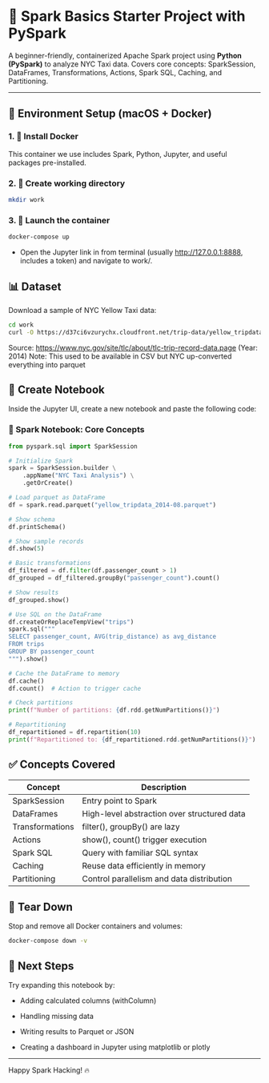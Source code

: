 # 🚀 Spark Basics Starter Project with PySpark

A beginner-friendly, containerized Apache Spark project using **Python (PySpark)** to analyze NYC Taxi data. Covers core concepts: SparkSession, DataFrames, Transformations, Actions, Spark SQL, Caching, and Partitioning.

---

## 🧱 Environment Setup (macOS + Docker)

### 1. 🐳 Install Docker

This container we use includes Spark, Python, Jupyter, and useful packages pre-installed.

### 2. 📂 Create working directory

```bash
mkdir work
```

### 3. 🚀 Launch the container

```bash
docker-compose up
```

- Open the Jupyter link in from terminal (usually http://127.0.0.1:8888, includes a token) and navigate to work/.

## 📊 Dataset

Download a sample of NYC Yellow Taxi data:

```bash
cd work
curl -O https://d37ci6vzurychx.cloudfront.net/trip-data/yellow_tripdata_2014-08.parquet
```

Source: https://www.nyc.gov/site/tlc/about/tlc-trip-record-data.page (Year: 2014)
Note: This used to be available in CSV but NYC up-converted everything into parquet

## 📓 Create Notebook

Inside the Jupyter UI, create a new notebook and paste the following code:

### 📘 Spark Notebook: Core Concepts

```python
from pyspark.sql import SparkSession

# Initialize Spark
spark = SparkSession.builder \
    .appName("NYC Taxi Analysis") \
    .getOrCreate()

# Load parquet as DataFrame
df = spark.read.parquet("yellow_tripdata_2014-08.parquet")

# Show schema
df.printSchema()

# Show sample records
df.show(5)

# Basic transformations
df_filtered = df.filter(df.passenger_count > 1)
df_grouped = df_filtered.groupBy("passenger_count").count()

# Show results
df_grouped.show()

# Use SQL on the DataFrame
df.createOrReplaceTempView("trips")
spark.sql("""
SELECT passenger_count, AVG(trip_distance) as avg_distance
FROM trips
GROUP BY passenger_count
""").show()

# Cache the DataFrame to memory
df.cache()
df.count()  # Action to trigger cache

# Check partitions
print(f"Number of partitions: {df.rdd.getNumPartitions()}")

# Repartitioning
df_repartitioned = df.repartition(10)
print(f"Repartitioned to: {df_repartitioned.rdd.getNumPartitions()}")
```

## ✅ Concepts Covered

| Concept         | Description                                 |
| --------------- | ------------------------------------------- |
| SparkSession    | Entry point to Spark                        |
| DataFrames      | High-level abstraction over structured data |
| Transformations | filter(), groupBy() are lazy                |
| Actions         | show(), count() trigger execution           |
| Spark SQL       | Query with familiar SQL syntax              |
| Caching         | Reuse data efficiently in memory            |
| Partitioning    | Control parallelism and data distribution   |

## 🧹 Tear Down

Stop and remove all Docker containers and volumes:

```bash
docker-compose down -v
```

## 🧭 Next Steps

Try expanding this notebook by:

- Adding calculated columns (withColumn)

- Handling missing data

- Writing results to Parquet or JSON

- Creating a dashboard in Jupyter using matplotlib or plotly

---

Happy Spark Hacking! 🔥
